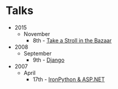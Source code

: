 # Talks

* 2015
  * November
    * 8th - [Take a Stroll in the Bazaar](2015/11/08/take-a-stroll-in-the-bazaar/)
* 2008
  * September
    * 9th - [Django](2008/09/09/django)
* 2007
  * April
    * 17th - [IronPython & ASP.NET](2007/04/17/ironpython-aspnet/)
